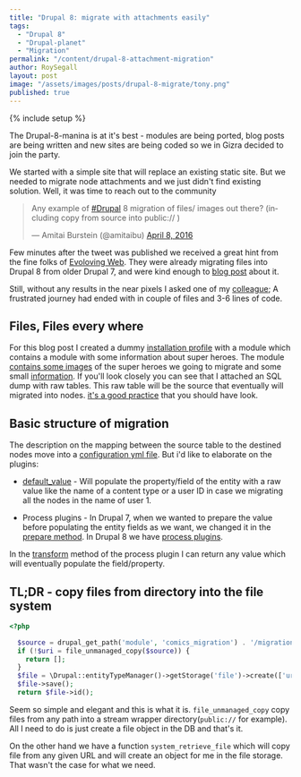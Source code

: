 ```yaml
---
title: "Drupal 8: migrate with attachments easily"
tags:
  - "Drupal 8"
  - "Drupal-planet"
  - "Migration"
permalink: "/content/drupal-8-attachment-migration"
author: RoySegall
layout: post
image: "/assets/images/posts/drupal-8-migrate/tony.png"
published: true
---
```


{% include setup %}

The Drupal-8-manina is at it's best - modules are being ported, blog posts are
being written and new sites are being coded so we in Gizra decided to join the
party.

We started with a simple site that will replace an existing static site. But we needed
to migrate node attachments and we just didn't find existing solution. Well,
it was time to reach out to the community

<!-- more -->

<blockquote class="twitter-tweet" data-lang="en"><p lang="en" dir="ltr">Any
example of <a href="https://twitter.com/hashtag/Drupal?src=hash">#Drupal</a> 8
migration of files/ images out there? (including copy from source into public:// )
</p>&mdash; Amitai Burstein (@amitaibu) <a href="https://twitter.com/amitaibu/status/718441947325677569">April 8, 2016</a></blockquote>
<script async src="//platform.twitter.com/widgets.js" charset="utf-8"></script>

Few minutes after the tweet was published we received a great hint from the fine folks of
[Evoloving Web](https://evolvingweb.ca/). They were already migrating files into Drupal 8
from older Drupal 7, and were kind enough to [blog post](https://evolvingweb.ca/blog/bringing-files-along-for-ride-to-d8) about it.

Still, without any results in the near pixels I asked one of my
[colleague‏‏‏‏](https://twitter.com/jsacksick); A frustrated journey had ended with
in couple of files and 3-6 lines of code.

## Files, Files every where
For this blog post I created a dummy [installation profile](https://github.com/RoySegall/comics_migration)
with a module which contains a module with some information about super heroes.
The module [contains some images](https://github.com/RoySegall/comics_migration/tree/master/web/modules/custom/comics_migration/migration_assets/images)
of the super heroes we going to migrate and some small [information](https://github.com/RoySegall/comics_migration/blob/master/web/modules/custom/comics_migration/migration_assets/heroes.csv).
If you'll look closely you can see that I attached an SQL dump with raw tables.
This raw table will be the source that eventually will migrated into nodes.
[it's a good practice](http://www.gizra.com/content/migration-best-practices/)
that you should have look.

## Basic structure of migration

The description on the mapping between the source table to the destined nodes
move into a [configuration yml file](https://github.com/RoySegall/comics_migration/blob/master/web/modules/custom/comics_migration/config/install/migrate.migration.superheroes.yml).
But i'd like to elaborate on the plugins:

* [default_value](https://github.com/RoySegall/comics_migration/blob/master/web/modules/custom/comics_migration/config/install/migrate.migration.superheroes.yml#L12) -
Will populate the property/field of the entity with a raw value like the name of
a content type or a user ID in case we migrating all the nodes in the name of
user 1.

* Process plugins - In Drupal 7, when we wanted to prepare the value before
populating the entity fields as we want, we changed it in the
[prepare method](https://github.com/openscholar/openscholar/blob/SCHOLAR-3.x/openscholar/modules/os/modules/os_migrate_demo/handlers/node/project.inc#L33-L38).
In Drupal 8 we have [process plugins](https://github.com/RoySegall/comics_migration/blob/master/config/install/migrate.migration.superheroes.yml#L20).

In the [transform](https://github.com/RoySegall/comics_migration/blob/master/web/modules/custom/comics_migration/src/Plugin/migrate/process/FileImport.php#L21)
method of the process plugin I can return any value which will eventually
populate the field/property.

## TL;DR - copy files from directory into the file system

```php
<?php

  $source = drupal_get_path('module', 'comics_migration') . '/migration_assets/images/' . $value;
  if (!$uri = file_unmanaged_copy($source)) {
    return [];
  }
  $file = \Drupal::entityTypeManager()->getStorage('file')->create(['uri' => $uri]);
  $file->save();
  return $file->id();
```

Seem so simple and elegant and this is what it is. `file_unmanaged_copy` copy
files from any path into a stream wrapper directory(`public://` for example).
All I need to do is just create a file object in the DB and that's it.

On the other hand we have a function `system_retrieve_file` which will copy file
from any given URL and will create an object for me in the file storage. That
wasn't the case for what we need.
